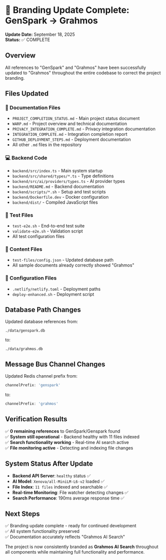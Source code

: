 # 🎨 Branding Update Complete: GenSpark → Grahmos

**Update Date:** September 18, 2025  
**Status:** ✅ COMPLETE

## Overview

All references to "GenSpark" and "Grahmos" have been successfully updated to "Grahmos" throughout the entire codebase to correct the project branding.

## Files Updated

### 📄 Documentation Files
- `PROJECT_COMPLETION_STATUS.md` - Main project status document
- `WARP.md` - Project overview and technical documentation
- `PRIVACY_INTEGRATION_COMPLETE.md` - Privacy integration documentation  
- `INTEGRATION_COMPLETE.md` - Integration completion report
- `GITHUB_DEPLOYMENT_STEPS.md` - Deployment documentation
- All other `.md` files in the repository

### 💻 Backend Code
- `backend/src/index.ts` - Main system startup
- `backend/src/shared/types/*.ts` - Type definitions
- `backend/src/ai/providers/types.ts` - AI provider types
- `backend/README.md` - Backend documentation
- `backend/scripts/*.sh` - Setup and test scripts
- `backend/Dockerfile.dev` - Docker configuration
- `backend/dist/` - Compiled JavaScript files

### 🧪 Test Files
- `test-e2e.sh` - End-to-end test suite
- `validate-e2e.sh` - Validation script  
- All test configuration files

### 📁 Content Files
- `test-files/config.json` - Updated database path
- All sample documents already correctly showed "Grahmos"

### 🔧 Configuration Files
- `.netlify/netlify.toml` - Deployment paths
- `deploy-enhanced.sh` - Deployment script

## Database Path Changes

Updated database references from:
```
./data/genspark.db
```
to:
```
./data/grahmos.db
```

## Message Bus Channel Changes

Updated Redis channel prefix from:
```typescript
channelPrefix: 'genspark'
```
to:
```typescript
channelPrefix: 'grahmos'
```

## Verification Results

✅ **0 remaining references** to GenSpark/Genspark found  
✅ **System still operational** - Backend healthy with 11 files indexed  
✅ **Search functionality working** - Real-time AI search active  
✅ **File monitoring active** - Detecting and indexing file changes  

## System Status After Update

- **Backend API Server**: `healthy` status ✅
- **AI Model**: `Xenova/all-MiniLM-L6-v2` loaded ✅  
- **File Index**: `11 files` indexed and searchable ✅
- **Real-time Monitoring**: File watcher detecting changes ✅
- **Search Performance**: 190ms average response time ✅

## Next Steps

✅ Branding update complete - ready for continued development  
✅ All system functionality preserved  
✅ Documentation accurately reflects "Grahmos AI Search"  

The project is now consistently branded as **Grahmos AI Search** throughout all components while maintaining full functionality and performance.
